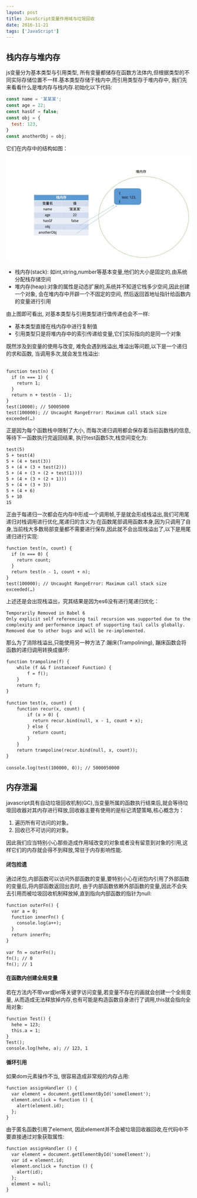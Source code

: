 ```yaml
---
layout: post
title: JavaScript变量作用域与垃圾回收
date: 2016-11-21
tags: ['JavaScript']
---
```


## 栈内存与堆内存
js变量分为基本类型与引用类型, 所有变量都储存在函数方法体内,但根据类型的不同实际存储位置不一样.基本类型存储于栈内中,而引用类型存于堆内存中, 我们先来看看什么是堆内存与栈内存.初始化以下代码:

```javascript
const name = '某某某';
const age = 22;
const hasGf = false;
const obj = {
  test: 123,
}
const anotherObj = obj;
```

它们在内存中的结构如图：

![](./js变量的内存管理.jpg)

* 栈内存(stack): 如int,string,number等基本变量,他们的大小是固定的,由系统分配栈存储空间
* 堆内存(heap):对象的属性是动态扩展的,系统并不知道它栈多少空间,因此创建一个对象, 会在堆内存中开辟一个不固定的空间, 然后返回首地址指针给函数内的变量进行引用

由上图即可看出, 对基本类型与引用类型进行值传递也会不一样:

* 基本类型直接在栈内存中进行复制值
* 引用类型只是将堆内存中的索引传递给变量,它们实际指向的是同一个对象

既然涉及到变量的使用与改变, 难免会遇到栈溢出,堆溢出等问题,以下是一个递归的求和函数, 当调用多次,就会发生栈溢出:

```

function test(n) {
  if (n === 1) {
    return 1;
  }
  return n + test(n - 1);
}
test(10000); // 50005000
test(100000); // Uncaught RangeError: Maximum call stack size exceeded(…)
```

正是因为每个函数栈中限制了大小, 而每次递归调用都会保存着当前函数栈的信息,等待下一函数执行完返回结果, 执行test函数5次,栈空间变化为:

```
test(5)
5 + test(4)
5 + (4 + test(3))
5 + (4 + (3 + test(2)))
5 + (4 + (3 + (2 + test(1))))
5 + (4 + (3 + (2 + 1)))
5 + (4 + (3 + 3))
5 + (4 + 6)
5 + 10
15
```

正由于每递归一次都会在内存中形成一个调用帧,于是就会形成栈溢出,我们可用尾递归对栈调用进行优化,尾递归的含义为:在函数尾部调用函数本身,因为只调用了自身,当前栈大多数局部变量都不需要进行保存,因此就不会出现栈溢出了,以下是用尾递归进行实现:

```
function test(n, count) {
  if (n === 0) {
    return count;
  }
  return test(n - 1, count + n);
}
test(100000); // Uncaught RangeError: Maximum call stack size exceeded(…)
```

上述还是会出现栈溢出，究其结果是因为es6没有进行尾递归优化：
```
Temporarily Removed in Babel 6
Only explicit self referencing tail recursion was supported due to the complexity and performance impact of supporting tail calls globally. Removed due to other bugs and will be re-implemented.
```


那么为了消除栈溢出,只能使用另一种方法了:蹦床(Trampolining), 蹦床函数会将函数的递归调用转换成循环:

```
function trampoline(f) {
    while (f && f instanceof Function) {
        f = f();
    }
    return f;
}

function test(x, count) {
    function recur(x, count) {
        if (x > 0) {
          return recur.bind(null, x - 1, count + x);
        } else {
          return count;
        }
    }
    return trampoline(recur.bind(null, x, count));
}

console.log(test(100000, 0)); // 5000050000
```


## 内存泄漏
javascript具有自动垃圾回收机制(GC),当变量所属的函数执行结束后,就会等待垃圾回收器对其内存进行释放,回收器主要有使用的是标记清楚策略,核心概念为：

1. 遍历所有可访问的对象。
2. 回收已不可访问的对象。

因此我们应当特别小心那些造成作用域改变的对象或者没有留意到对象的引用,这样它们的内存就会得不到释放,常驻于内存影响性能.


#### 闭包拾遗
通过闭包,内部函数可以访问外部函数的变量,要特别小心在闭包内引用了外部函数的变量后,将内部函数返回出去时, 由于内部函数依赖外部函数的变量,因此不会失去引用而被垃圾回收机制释放掉,直到指向内部函数的指针为null:

```
function outerFn() {
  var a = 0;
  function innerFn() {
    console.log(a++);
  }
  return innerFn;
}

var fn = outerFn();
fn(); // 0
fn(); // 1
```



#### 在函数内创建全局变量
若在方法内不带var或let等关键字访问变量,若变量不存在的画就会创建一个全局变量, 从而造成无法释放掉内存,也有可能是构造函数自身进行了调用,this就会指向全局对象:

```
function Test() {
  hehe = 123;
  this.a = 1;
}
Test();
console.log(hehe, a); // 123, 1
```

#### 循环引用
如果dom元素操作不当, 很容易造成非常规的内存占用:

```
function assignHandler () {
  var element = document.getElementById('someElement');
  element.onclick = function () {
    alert(element.id);
  };
}
```

由于匿名函数引用了element, 因此element并不会被垃圾回收器回收,在代码中不要直接通过对象获取属性:

```
function assignHandler () {
  var element = document.getElementById('someElement');
  var id = element.id;
  element.onclick = function () {
    alert(id);
  };
  element = null;
}
```
